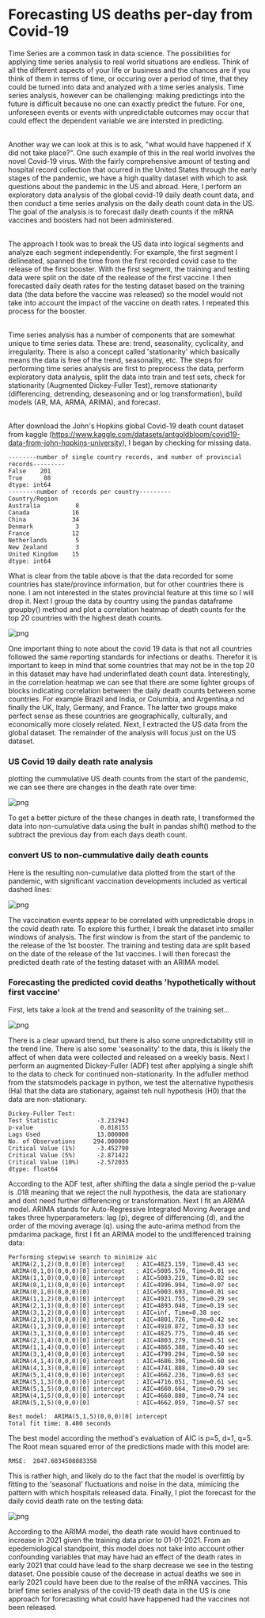 # Forecasting US deaths per-day from Covid-19

Time Series are a common task in data science. The possibilities for applying time series analysis to real world situations are endless. Think of all the different aspects of your life or business and the chances are if you think of them in terms of time, or occuring over a period of time, that they could be turned into data and analyzed with a time series analysis. Time series analysis, however can be challenging: making predictings into the future is difficult because no one can exactly predict the future. For one, unforeseen events or events with unpredictable outcomes may occur that could effect the dependent variable we are intersted in predicting. <br><br>

Another way we can look at this is to ask, "what would have happened if X did not take place?". One such example of this in the real world involves the novel Covid-19 virus. With the fairly comprehensive amount of testing and hospital record collection that ocurred in the United States through the early stages of the pandemic, we have a high quality dataset with which to ask questions about the pandemic in the US and abroad. Here, I perform an exploratory data analysis of the global covid-19 daily death count data, and then conduct a time series analysis on the daily death count data in the US. The goal of the analysis is to forecast daily death counts if the mRNA vaccines and boosters had not been administered.<br><br>

The approach I took was to break the US data into logical segments and analyze each segment independently. For example, the first segment I delineated, spanned the time from the first recorded covid case to the release of the first booster. With the first segment, the training and testing data were split on the date of the realease of the first vaccine. I then forecasted daily death rates for the testing dataset based on the training data (the data before the vaccine was released) so the model would not take into account the impact of the vaccine on death rates. I repeated this process for the booster.<br><br>

Time series analysis has a number of components that are somewhat unique to time series data. These are: trend, seasonality, cyclicality, and irregularity. There is also a concept called 'stationarity' which basically means the data is free of the trend, seasonality, etc. The steps for performing time series analysis are first to preprocess the data, perform exploratory data analysis, split the data into train and test sets, check for stationarity (Augmented Dickey-Fuller Test), remove stationarity (differencing, detrending, deseasoning and or log transformation), build models (AR, MA, ARMA, ARIMA), and forecast.<br><br>

After download the John's Hopkins global Covid-19 death count dataset from kaggle (https://www.kaggle.com/datasets/antgoldbloom/covid19-data-from-john-hopkins-university), I began by checking for missing data. 



    --------number of single country records, and number of provincial records---------
    False    201
    True      88
    dtype: int64
    --------number of records per country---------
    Country/Region
    Australia          8
    Canada            16
    China             34
    Denmark            3
    France            12
    Netherlands        5
    New Zealand        3
    United Kingdom    15
    dtype: int64



What is clear from the table above is that the data recorded for some countries has state/province information, but for other countries there is none. I am not interested in the states provincial feature at this time so I will drop it. Next I group the data by country using the pandas dataframe groupby() method and plot a correlation heatmap of death counts for the top 20 countries with the highest death counts.



    
![png](assets/images/tsa_files/covid19_analysis_clean_13_1.png)
    

One important thing to note about the covid 19 data is that not all countries followed the same reporting standards for infections or deaths. Therefor it is important to keep in mind that some countries that may not be in the top 20 in this dataset may have had underinflated death count data. Interestingly, in the correlation heatmap we can see that there are some lighter groups of blocks indicating correlation between the daily death counts between some countries. For example Brazil and India, or Columbia, and Argentina,a nd finally the UK, Italy, Germany, and France. The latter two groups make perfect sense as these countries are geographically, culturally, and economically more closely related. Next, I extracted the US data from the global dataset. The remainder of the analysis will focus just on the US dataset.


### US Covid 19 daily death rate analysis


plotting the cummulative US death counts from the start of the pandemic, we can see there are changes in the death rate over time:
    
![png](assets/images/tsa_files/covid19_analysis_clean_17_0.png)
    

To get a better picture of the these changes in death rate, I transformed the data into non-cumulative data using the built in pandas shift() method to the subtract the previous day from each days death count. 

### convert US to non-cummulative daily death counts

Here is the resulting non-cumulative data plotted from the start of the pandemic, with significant vaccination developments included as vertical dashed lines:

    
![png](assets/images/tsa_files/covid19_analysis_clean_21_1.png)
    

The vaccination events appear to be correlated with unpredictable drops in the covid death rate. To explore this further, I break the dataset into smaller windows of analysis. The first window is from the start of the pandemic to the release of the 1st booster. The training and testing data are split based on the date of the release of the 1st vaccines. I will then forecast the predicted death rate of the testing dataset with an ARIMA model. 

### Forecasting the predicted covid deaths 'hypothetically without first vaccine'

First, lets take a look at the trend and seasonlity of the training set...
    
![png](assets/images/tsa_files/covid19_analysis_clean_29_0.png)
    

There is a clear upward trend, but there is also some unpredictability still in the trend line. There is also some 'seasonality' to the data, this is likely the affect of when data were collected and released on a weekly basis. Next I perform an augmented Dickey-Fuller (ADF) test after applying a single shift to the data to check for continued non-stationarity. In the adfuller method from the statsmodels package in python, we test the alternative hypothesis (Ha) that the data are stationary, against teh null hypothesis (H0) that the data are non-stationary. 


    Dickey-Fuller Test: 
    Test Statistic           -3.232943
    p-value                   0.018155
    Lags Used                13.000000
    No. of Observations     294.000000
    Critical Value (1%)      -3.452790
    Critical Value (5%)      -2.871422
    Critical Value (10%)     -2.572035
    dtype: float64


According to the ADF test, after shifting the data a single period the p-value is .018 meaning that we reject the null hypothesis, the data are stationary and dont need further differencing or transformation. Next I fit an ARIMA model. ARIMA stands for Auto-Regressive Integrated Moving Average and takes three hyperparameters: lag (p), degree of differencing (d), and the order of the moving average (q). using the auto-arima method from the pmdarima package, first I fit an ARIMA model to the undifferenced training data:


    Performing stepwise search to minimize aic
     ARIMA(2,1,2)(0,0,0)[0] intercept   : AIC=4823.159, Time=0.43 sec
     ARIMA(0,1,0)(0,0,0)[0] intercept   : AIC=5005.576, Time=0.01 sec
     ARIMA(1,1,0)(0,0,0)[0] intercept   : AIC=5003.219, Time=0.02 sec
     ARIMA(0,1,1)(0,0,0)[0] intercept   : AIC=4996.994, Time=0.07 sec
     ARIMA(0,1,0)(0,0,0)[0]             : AIC=5003.693, Time=0.01 sec
     ARIMA(1,1,2)(0,0,0)[0] intercept   : AIC=4921.755, Time=0.29 sec
     ARIMA(2,1,1)(0,0,0)[0] intercept   : AIC=4893.048, Time=0.19 sec
     ARIMA(3,1,2)(0,0,0)[0] intercept   : AIC=inf, Time=0.38 sec
     ARIMA(2,1,3)(0,0,0)[0] intercept   : AIC=4801.726, Time=0.42 sec
     ARIMA(1,1,3)(0,0,0)[0] intercept   : AIC=4910.872, Time=0.33 sec
     ARIMA(3,1,3)(0,0,0)[0] intercept   : AIC=4825.775, Time=0.46 sec
     ARIMA(2,1,4)(0,0,0)[0] intercept   : AIC=4803.279, Time=0.51 sec
     ARIMA(1,1,4)(0,0,0)[0] intercept   : AIC=4865.388, Time=0.40 sec
     ARIMA(3,1,4)(0,0,0)[0] intercept   : AIC=4799.294, Time=0.50 sec
     ARIMA(4,1,4)(0,0,0)[0] intercept   : AIC=4686.396, Time=0.60 sec
     ARIMA(4,1,3)(0,0,0)[0] intercept   : AIC=4741.888, Time=0.49 sec
     ARIMA(5,1,4)(0,0,0)[0] intercept   : AIC=4662.236, Time=0.63 sec
     ARIMA(5,1,3)(0,0,0)[0] intercept   : AIC=4716.051, Time=0.61 sec
     ARIMA(5,1,5)(0,0,0)[0] intercept   : AIC=4660.664, Time=0.79 sec
     ARIMA(4,1,5)(0,0,0)[0] intercept   : AIC=4660.880, Time=0.74 sec
     ARIMA(5,1,5)(0,0,0)[0]             : AIC=4662.059, Time=0.57 sec
    
    Best model:  ARIMA(5,1,5)(0,0,0)[0] intercept
    Total fit time: 8.480 seconds


The best model according the method's evaluation of AIC is p=5, d=1, q=5. The Root mean squared error of the predictions made with this model are:

    RMSE:  2847.6034508083358

This is rather high, and likely do to the fact that the model is overfittig by fitting to the 'seasonal' fluctuations and noise in the data, mimicing the pattern with which hospitals released data. Finally, I plot the forecast for the daily covid death rate on the testing data:

    
![png](assets/images/tsa_files/covid19_analysis_clean_32_0.png)
  

According to the ARIMA model, the death rate would have continued to increase in 2021 given the training data prior to 01-01-2021. From an epedemiological standpoint, this model does not take into account other confounding variables that may have had an effect of the death rates in early 2021 that could have lead to the sharp decrease we see in the testing dataset. One possible cause of the decrease in actual deaths we see in early 2021 could have been due to the realse of the mRNA vaccines. This brief time series analysis of the covid-19 death data in the US is one approach for forecasting what could have happened had the vaccines not been released.